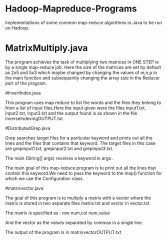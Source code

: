 # Hadoop-Mapreduce-Programs

Implementations of some common map-reduce algorithms in Java to be run on Hadoop.


# MatrixMultiply.java

The program achieves the task of multiplying two matrices in ONE STEP ie by a single map-reduce job.
Here the size of the matrices are set by default as 2x5 and 5x3 which maybe changed by changing the values of m,n,p in the main function and subsequently changing the array size in the Reducer part of the program.

#InvertIndex.java


This program uses map reduce to list the words and the files they belong to from a list of input files.Here the input given were the files input1.txt, input2.txt, input3.txt and the output found is as shown in the file InverseIndexingOUTPUT.txt

#DistributedGrep.java


Grep searches target files for a particular keyword and prints out all the lines and the files that contains that keyword.
The target files in this case are grepinput1.txt, grepinput2.txt and grepinput3.txt. 

The main (String[] args) receives a keyword in args .

The main goal of this map-reduce program is to print out all the lines that contain this keyword.We need to pass the keyword to the map() function for which we use the Configuration class.

#matrixvector.java

The goal of this program is to multiply a matrix with a vector where the matrix is stored in two separate files matrix.txt and vector in vector.txt.

The matrix is specified as :
row num,col num,value

And the vector as the values separated by commas in a single line.

The output of the program is in matrixvectorOUTPUT.txt


